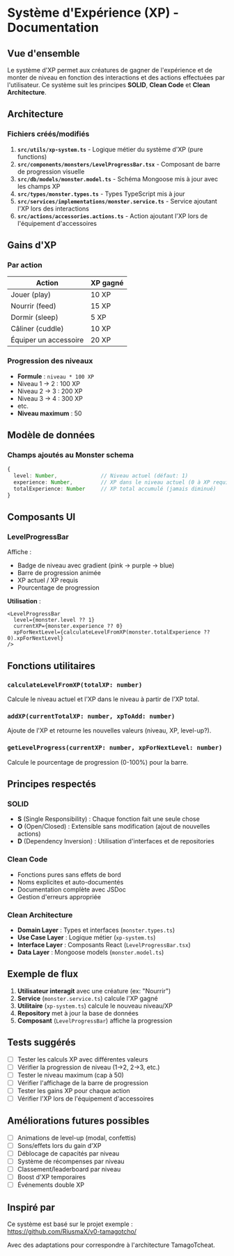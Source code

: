 # Système d'Expérience (XP) - Documentation

## Vue d'ensemble

Le système d'XP permet aux créatures de gagner de l'expérience et de monter de niveau en fonction des interactions et des actions effectuées par l'utilisateur. Ce système suit les principes **SOLID**, **Clean Code** et **Clean Architecture**.

## Architecture

### Fichiers créés/modifiés

1. **`src/utils/xp-system.ts`** - Logique métier du système d'XP (pure functions)
2. **`src/components/monsters/LevelProgressBar.tsx`** - Composant de barre de progression visuelle
3. **`src/db/models/monster.model.ts`** - Schéma Mongoose mis à jour avec les champs XP
4. **`src/types/monster.types.ts`** - Types TypeScript mis à jour
5. **`src/services/implementations/monster.service.ts`** - Service ajoutant l'XP lors des interactions
6. **`src/actions/accessories.actions.ts`** - Action ajoutant l'XP lors de l'équipement d'accessoires

## Gains d'XP

### Par action
| Action | XP gagné |
|--------|----------|
| Jouer (play) | 10 XP |
| Nourrir (feed) | 15 XP |
| Dormir (sleep) | 5 XP |
| Câliner (cuddle) | 10 XP |
| Équiper un accessoire | 20 XP |

### Progression des niveaux

- **Formule** : `niveau * 100 XP`
- Niveau 1 → 2 : 100 XP
- Niveau 2 → 3 : 200 XP
- Niveau 3 → 4 : 300 XP
- etc.
- **Niveau maximum** : 50

## Modèle de données

### Champs ajoutés au Monster schema

```typescript
{
  level: Number,              // Niveau actuel (défaut: 1)
  experience: Number,         // XP dans le niveau actuel (0 à XP requis)
  totalExperience: Number     // XP total accumulé (jamais diminué)
}
```

## Composants UI

### LevelProgressBar

Affiche :
- Badge de niveau avec gradient (pink → purple → blue)
- Barre de progression animée
- XP actuel / XP requis
- Pourcentage de progression

**Utilisation** :
```tsx
<LevelProgressBar
  level={monster.level ?? 1}
  currentXP={monster.experience ?? 0}
  xpForNextLevel={calculateLevelFromXP(monster.totalExperience ?? 0).xpForNextLevel}
/>
```

## Fonctions utilitaires

### `calculateLevelFromXP(totalXP: number)`
Calcule le niveau actuel et l'XP dans le niveau à partir de l'XP total.

### `addXP(currentTotalXP: number, xpToAdd: number)`
Ajoute de l'XP et retourne les nouvelles valeurs (niveau, XP, level-up?).

### `getLevelProgress(currentXP: number, xpForNextLevel: number)`
Calcule le pourcentage de progression (0-100%) pour la barre.

## Principes respectés

### SOLID
- **S** (Single Responsibility) : Chaque fonction fait une seule chose
- **O** (Open/Closed) : Extensible sans modification (ajout de nouvelles actions)
- **D** (Dependency Inversion) : Utilisation d'interfaces et de repositories

### Clean Code
- Fonctions pures sans effets de bord
- Noms explicites et auto-documentés
- Documentation complète avec JSDoc
- Gestion d'erreurs appropriée

### Clean Architecture
- **Domain Layer** : Types et interfaces (`monster.types.ts`)
- **Use Case Layer** : Logique métier (`xp-system.ts`)
- **Interface Layer** : Composants React (`LevelProgressBar.tsx`)
- **Data Layer** : Mongoose models (`monster.model.ts`)

## Exemple de flux

1. **Utilisateur interagit** avec une créature (ex: "Nourrir")
2. **Service** (`monster.service.ts`) calcule l'XP gagné
3. **Utilitaire** (`xp-system.ts`) calcule le nouveau niveau/XP
4. **Repository** met à jour la base de données
5. **Composant** (`LevelProgressBar`) affiche la progression

## Tests suggérés

- [ ] Tester les calculs XP avec différentes valeurs
- [ ] Vérifier la progression de niveau (1→2, 2→3, etc.)
- [ ] Tester le niveau maximum (cap à 50)
- [ ] Vérifier l'affichage de la barre de progression
- [ ] Tester les gains XP pour chaque action
- [ ] Vérifier l'XP lors de l'équipement d'accessoires

## Améliorations futures possibles

- [ ] Animations de level-up (modal, confettis)
- [ ] Sons/effets lors du gain d'XP
- [ ] Déblocage de capacités par niveau
- [ ] Système de récompenses par niveau
- [ ] Classement/leaderboard par niveau
- [ ] Boost d'XP temporaires
- [ ] Événements double XP

## Inspiré par

Ce système est basé sur le projet exemple :
https://github.com/RiusmaX/v0-tamagotcho/

Avec des adaptations pour correspondre à l'architecture TamagoTcheat.
